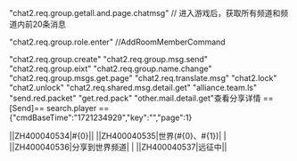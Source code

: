"chat2.req.group.getall.and.page.chatmsg"
// 进入游戏后，获取所有频道和频道内前20条消息

"chat2.req.group.role.enter"
//AddRoomMemberCommand

"chat2.req.group.create"
"chat2.req.group.msg.send"
"chat2.req.group.eixt"
"chat2.req.group.name.change"
"chat2.req.group.msgs.get.page"
"chat2.req.translate.msg"
"chat2.lock"
"chat2.unlock"
"chat2.req.shared.msg.detail.get"
"alliance.team.ls"
"send.red.packet"
"get.red.pack"
"other.mail.detail.get"查看分享详情
==[Send]== search.player == {"cmdBaseTime":"1721234929","key":"","page":1}

||ZH400040534|#{0}||
||ZH400040535|世界(#{0}、#{1})|   |
||ZH400040536|分享到世界频道|   |
||ZH400040537|远征中||
